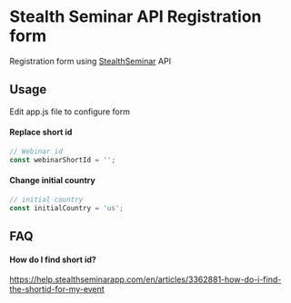 
# Stealth Seminar API Registration form

Registration form using [StealthSeminar](https://stealthseminar.com/) API
## Usage
Edit app.js file to configure form
#### Replace short id

```javascript
// Webinar id
const webinarShortId = '';
```
#### Change initial country

```javascript
// initial country
const initialCountry = 'us';
```


## FAQ

#### How do I find short id?

https://help.stealthseminarapp.com/en/articles/3362881-how-do-i-find-the-shortid-for-my-event
